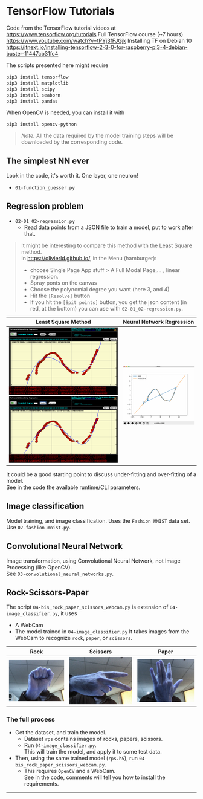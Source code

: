 # TensorFlow Tutorials


Code from the TensorFlow tutorial videos at <https://www.tensorflow.org/tutorials>
Full TensorFlow course (~7 hours) <https://www.youtube.com/watch?v=tPYj3fFJGjk>
Installing TF on Debian 10 <https://itnext.io/installing-tensorflow-2-3-0-for-raspberry-pi3-4-debian-buster-11447cb31fc4>  

The scripts presented here might require
```
pip3 install tensorflow
pip3 install matplotlib
pip3 install scipy
pip3 install seaborn
pip3 install pandas
```
When OpenCV is needed, you can install it with 
```
pip3 install opencv-python
```

> _Note:_ All the data required by the model training steps will be downloaded by the 
> corresponding code.

## The simplest NN ever
Look in the code, it's worth it. One layer, one neuron!
- `01-function_guesser.py`

## Regression problem
- `02-01_02-regression.py`
  - Read data points from a JSON file to train a model, put to work after that.
> It might be interesting to compare this method with the Least Square method.  
> In <https://olivierld.github.io/>, in the Menu (hamburger): 
> - choose Single Page App stuff > A Full Modal Page,... , linear regression.
> - Spray ponts on the canvas
> - Choose the polynomial degree you want (here 3, and 4)
> - Hit the `[Resolve]` button
> - If you hit the `[Spit points]` button, you get the json content (in red, at the bottom) you can use with `02-01_02-regression.py`.

| Least Square Method                   | Neural Network Regression  |
|:-------------------------------------:|:--------------------------:|
| ![Least Squares](./least.squares.png) ![Least Squares](./least.squares.deg4.png) | ![NN](./nn.regression.png) |

It could be a good starting point to discuss under-fitting and over-fitting of a model.  
See in the code the available runtime/CLI parameters.

## Image classification
Model training, and image classification. Uses the `Fashion MNIST` data set.    
Use `02-fashion-mnist.py`.

## Convolutional Neural Network
Image transformation, using Convolutional Neural Network, not Image Processing (like OpenCV).  
See `03-convolutional_neural_networks.py`.

## Rock-Scissors-Paper
The script `04-bis_rock_paper_scissors_webcam.py` is extension of `04-image_classifier.py`, it uses
- A WebCam
- The model trained in `04-image_classifier.py`
It takes images from the WebCam to recognize `rock`, `paper`, or `scissors`. 

| Rock | Scissors | Paper |
|:-------------------:|:-------------------:|:-------------------:|
| ![Rock](./rock.jpg) | ![Scissors](./scissors.jpg) | ![Paper](./paper.jpg) |

### The full process
- Get the dataset, and train the model.
  - Dataset `rps` contains images of rocks, papers, scissors.
  - Run `04-image_classifier.py`.  
  This will train the model, and apply it to some test data.
- Then, using the same trained model (`rps.h5`), run `04-bis_rock_paper_scissors_webcam.py`.
  - This requires `OpenCV` and a WebCam.  
    See in the code, comments will tell you how to install the requirements. 

---
